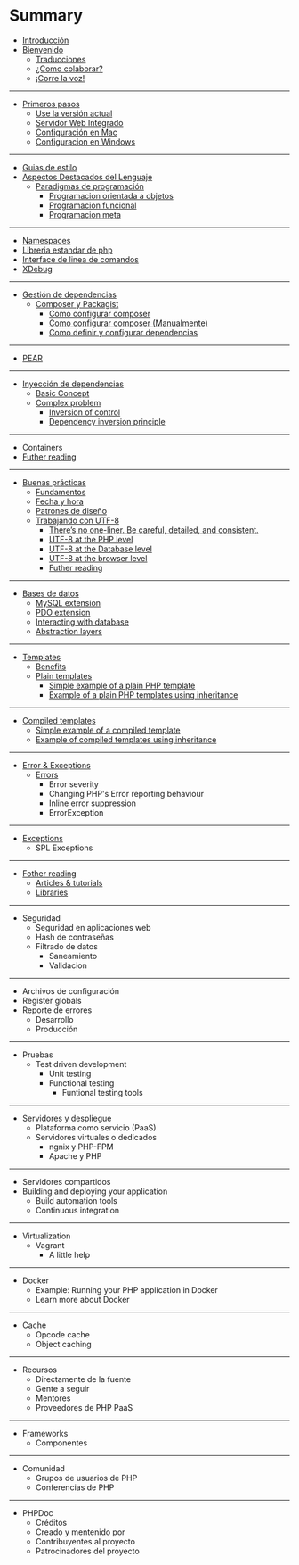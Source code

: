 # Summary

* [Introducción](README.md)
* [Bienvenido](bienvenido.md)
    * [Traducciones](traducciones.md)
    * [¿Como colaborar?](¿como-colaborar.md)
    * [¡Corre la voz!](¡corre-la-voz.md)

-----
* [Primeros pasos](primeros-pasos.md)
    * [Use la versión actual](use-la-versión-actual.md)
    * [Servidor Web Integrado](servidor-web-integrado.md)
    * [Configuración en Mac](configuración-en-mac.md)
    * [Configuracion en Windows](configuracion-en-windows.md)

-----
* [Guias de estilo](guias-de-estilo.md)
* [Aspectos Destacados del Lenguaje](aspectos-destacados-del-lenguaje.md)
    * [Paradigmas de programación](paradigmas-de-programación.md)
        * [Programacion orientada a objetos](programacion-orientada-a-objetos.md)
        * [Programacion funcional](programacion-funcional.md)
        * [Programacion meta](programacion-meta.md)

-----
* [Namespaces](namespaces.md)
* [Libreria estandar de php](libreria-estandar-de-php.md)
* [Interface de linea de comandos](interface-de-linea-de-comandos.md)
* [XDebug](xdebug.md)

-----
* [Gestión de dependencias](gestion-de-dependencias.md)
    * [Composer y Packagist](composer-y-packagist.md)
        * [Como configurar composer](como-configurar-composer.md)
        * [Como configurar composer \(Manualmente\)](como-configurar-composer-manualmente.md)
        * [Como definir y configurar dependencias](como-definir-y-configurar-dependencias.md)

-----
* [PEAR](pear.md)

-----
* [Inyección de dependencias](inyección-de-dependencias.md)
    * [Basic Concept](basic-concept.md)
    * [Complex problem](complex-problem.md)
        * [Inversion of control](inversion-of-control.md)
        * [Dependency inversion principle](dependency-inversion-principle.md)

-----
* Containers
* [Futher reading](futher-reading.md)

-----
* [Buenas prácticas](buenas-practicas.md)
    * [Fundamentos](fundamentos.md)
    * [Fecha y hora](fecha-y-hora.md)
    * [Patrones de diseño](patrones-de-diseño.md)
    * [Trabajando con UTF-8](trabajando-con-utf-8.md)
        * [There’s no one-liner. Be careful, detailed, and consistent.](theres-no-one-liner-be-careful-detailed-and-consistent.md)
        * [UTF-8 at the PHP level](utf-8-at-the-php-level.md)
        * [UTF-8 at the Database level](utf-8-at-the-database-level.md)
        * [UTF-8 at the browser level](utf-8-at-the-browser-level.md)
        * [Futher reading](futher-reading.md)

-----
* [Bases de datos](bases-de-datos.md)
    * [MySQL extension](mysql-extension.md)
    * [PDO extension](pdo-extension.md)
    * [Interacting with database](interacting-with-database.md)
    * [Abstraction layers](abstraction-layers.md)

-----
* [Templates](templates.md)
    * [Benefits](benefits.md)
    * [Plain templates](plain-templates.md)
        * [Simple example of a plain PHP template](simple-example-of-a-plain-php-template.md)
        * [Example of a plain PHP templates using inheritance](example-of-a-plain-php-templates-using-inheritance.md)

-----
* [Compiled templates](compiled-templates.md)
    * [Simple example of a compiled template](simple-example-of-a-compiled-template.md)
    * [Example of compiled templates using inheritance](example-of-compiled-templates-using-inheritance.md)

-----
* [Error & Exceptions](error--exceptions.md)
    * [Errors](errors.md)
        * Error severity
        * Changing PHP's Error reporting behaviour
        * Inline error suppression
        * ErrorException

-----
* [Exceptions](exceptions.md)
    * SPL Exceptions

-----
* [Fother reading](fother-reading.md)
    * [Articles & tutorials](articles--tutorials.md)
    * [Libraries](libraries.md)

-----
* Seguridad
    * Seguridad en aplicaciones web
    * Hash de contraseñas
    * Filtrado de datos
        * Saneamiento
        * Validacion

-----
* Archivos de configuración
* Register globals
* Reporte de errores
    * Desarrollo
    * Producción

-----
* Pruebas
    * Test driven development
        * Unit testing
        * Functional testing
            * Funtional testing tools

-----
* Servidores y despliegue
    * Plataforma como servicio \(PaaS\)
    * Servidores virtuales o dedicados
        * ngnix y PHP-FPM
        * Apache y PHP

-----
* Servidores compartidos
* Building and deploying your application
    * Build automation tools
    * Continuous integration

-----
* Virtualization
    * Vagrant
        * A little help

-----
* Docker
    * Example: Running your PHP application in Docker
    * Learn more about Docker

-----
* Cache
    * Opcode cache
    * Object caching

-----
* Recursos
    * Directamente de la fuente
    * Gente a seguir
    * Mentores
    * Proveedores de PHP PaaS

-----
* Frameworks
    * Componentes

-----
* Comunidad
    * Grupos de usuarios de PHP
    * Conferencias de PHP

-----
* PHPDoc
    * Créditos
    * Creado y mentenido por
    * Contribuyentes al proyecto
    * Patrocinadores del proyecto

